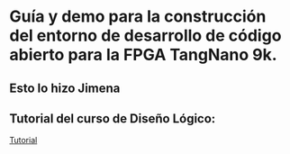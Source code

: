 # Guía y demo para la construcción del entorno de desarrollo de código abierto para la FPGA TangNano 9k.

## Esto lo hizo Jimena
## Tutorial del curso de Diseño Lógico: 

[Tutorial](https://github.com/DJosueMM/open_source_fpga_environment/wiki)